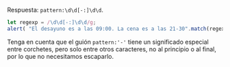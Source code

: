 Respuesta: `pattern:\d\d[-:]\d\d`.

```js run
let regexp = /\d\d[-:]\d\d/g;
alert( "El desayuno es a las 09:00. La cena es a las 21-30".match(regexp) ); // 09:00, 21-30
```

Tenga en cuenta que el guión `pattern:'-'` tiene un significado especial entre corchetes, pero solo entre otros caracteres, no al principio o al final, por lo que no necesitamos escaparlo.
